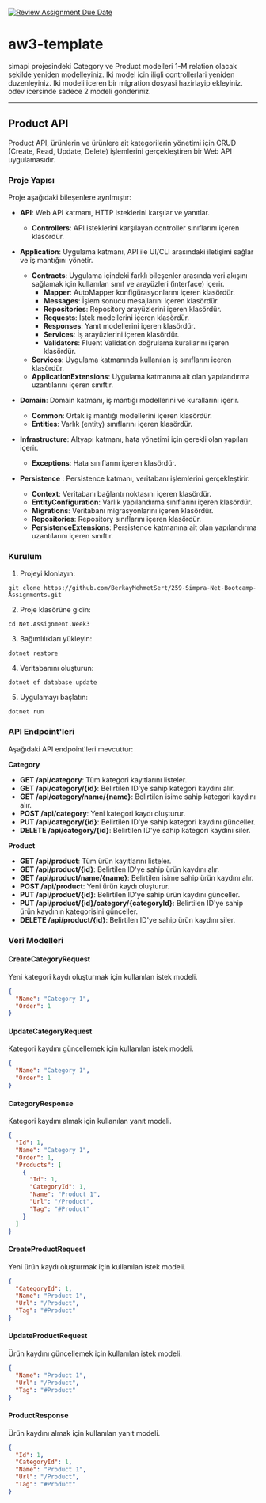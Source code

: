 [![Review Assignment Due Date](https://classroom.github.com/assets/deadline-readme-button-24ddc0f5d75046c5622901739e7c5dd533143b0c8e959d652212380cedb1ea36.svg)](https://classroom.github.com/a/gaQlcHTs)
# aw3-template 

simapi projesindeki Category ve Product modelleri 1-M relation olacak sekilde yeniden modelleyiniz.
Iki model icin iligli controllerlari yeniden duzenleyiniz. 
Iki modeli iceren bir migration dosyasi hazirlayip ekleyiniz. 
odev icersinde sadece 2 modeli gonderiniz. 

---

## Product API

Product API, ürünlerin ve ürünlere ait kategorilerin yönetimi için CRUD (Create, Read, Update, Delete) işlemlerini gerçekleştiren bir Web API uygulamasıdır.

### Proje Yapısı

Proje aşağıdaki bileşenlere ayrılmıştır:

- **API**: Web API katmanı, HTTP isteklerini karşılar ve yanıtlar.
    - **Controllers**: API isteklerini karşılayan controller sınıflarını içeren klasördür.

- **Application**: Uygulama katmanı, API ile UI/CLI arasındaki iletişimi sağlar ve iş mantığını yönetir.
    - **Contracts**: Uygulama içindeki farklı bileşenler arasında veri akışını sağlamak için kullanılan sınıf ve arayüzleri (interface) içerir. 
      - **Mapper**: AutoMapper konfigürasyonlarını içeren klasördür.
      - **Messages**: İşlem sonucu mesajlarını içeren klasördür.
      - **Repositories**: Repository arayüzlerini içeren klasördür.
      - **Requests**: İstek modellerini içeren klasördür.
      - **Responses**: Yanıt modellerini içeren klasördür.
      - **Services**: İş arayüzlerini içeren klasördür.
      - **Validators**: Fluent Validation doğrulama kurallarını içeren klasördür.
    - **Services**: Uygulama katmanında kullanılan iş sınıflarını içeren klasördür.
    - **ApplicationExtensions**: Uygulama katmanına ait olan yapılandırma uzantılarını içeren sınıftır.

- **Domain**: Domain katmanı, iş mantığı modellerini ve kurallarını içerir.
    - **Common**: Ortak iş mantığı modellerini içeren klasördür.
    - **Entities**: Varlık (entity) sınıflarını içeren klasördür.

- **Infrastructure**: Altyapı katmanı, hata yönetimi için gerekli olan yapıları içerir.
    - **Exceptions**: Hata sınıflarını içeren klasördür.
  
- **Persistence** : Persistence katmanı, veritabanı işlemlerini gerçekleştirir.
    - **Context**: Veritabanı bağlantı noktasını içeren klasördür.
    - **EntityConfiguration**: Varlık yapılandırma sınıflarını içeren klasördür.
    - **Migrations**: Veritabanı migrasyonlarını içeren klasördür.
    - **Repositories**: Repository sınıflarını içeren klasördür.
    - **PersistenceExtensions**: Persistence katmanına ait olan yapılandırma uzantılarını içeren sınıftır.

### Kurulum

1. Projeyi klonlayın:
```shell
git clone https://github.com/BerkayMehmetSert/259-Simpra-Net-Bootcamp-Assignments.git
```

2. Proje klasörüne gidin:
```shell
cd Net.Assignment.Week3
```

3. Bağımlılıkları yükleyin:
```shell
dotnet restore
```

4. Veritabanını oluşturun:
```shell
dotnet ef database update
```

5. Uygulamayı başlatın:
```shell
dotnet run
```

### API Endpoint'leri

Aşağıdaki API endpoint'leri mevcuttur:

**Category**

- **GET /api/category**: Tüm kategori kayıtlarını listeler.
- **GET /api/category/{id}**: Belirtilen ID'ye sahip kategori kaydını alır.
- **GET /api/category/name/{name}**: Belirtilen isime sahip kategori kaydını alır.
- **POST /api/category**: Yeni kategori kaydı oluşturur.
- **PUT /api/category/{id}**: Belirtilen ID'ye sahip kategori kaydını günceller.
- **DELETE /api/category/{id}**: Belirtilen ID'ye sahip kategori kaydını siler.

**Product**

- **GET /api/product**: Tüm ürün kayıtlarını listeler.
- **GET /api/product/{id}**: Belirtilen ID'ye sahip ürün kaydını alır.
- **GET /api/product/name/{name}**: Belirtilen isime sahip ürün kaydını alır.
- **POST /api/product**: Yeni ürün kaydı oluşturur.
- **PUT /api/product/{id}**: Belirtilen ID'ye sahip ürün kaydını günceller.
- **PUT /api/product/{id}/category/{categoryId}**: Belirtilen ID'ye sahip ürün kaydının kategorisini günceller.
- **DELETE /api/product/{id}**: Belirtilen ID'ye sahip ürün kaydını siler.

### Veri Modelleri

#### CreateCategoryRequest

Yeni kategori kaydı oluşturmak için kullanılan istek modeli.

```json
{
  "Name": "Category 1",
  "Order": 1
}
```

#### UpdateCategoryRequest

Kategori kaydını güncellemek için kullanılan istek modeli.

```json
{
  "Name": "Category 1",
  "Order": 1
}
```

#### CategoryResponse

Kategori kaydını almak için kullanılan yanıt modeli.

```json
{
  "Id": 1,
  "Name": "Category 1",
  "Order": 1,
  "Products": [
    {
      "Id": 1,
      "CategoryId": 1,
      "Name": "Product 1",
      "Url": "/Product",
      "Tag": "#Product"
    }
  ]
}
```

#### CreateProductRequest

Yeni ürün kaydı oluşturmak için kullanılan istek modeli.

```json
{
  "CategoryId": 1,
  "Name": "Product 1",
  "Url": "/Product",
  "Tag": "#Product"
}
```

#### UpdateProductRequest

Ürün kaydını güncellemek için kullanılan istek modeli.

```json
{
  "Name": "Product 1",
  "Url": "/Product",
  "Tag": "#Product"
}
```

#### ProductResponse

Ürün kaydını almak için kullanılan yanıt modeli.

```json
{
  "Id": 1,
  "CategoryId": 1,
  "Name": "Product 1",
  "Url": "/Product",
  "Tag": "#Product"
}
```